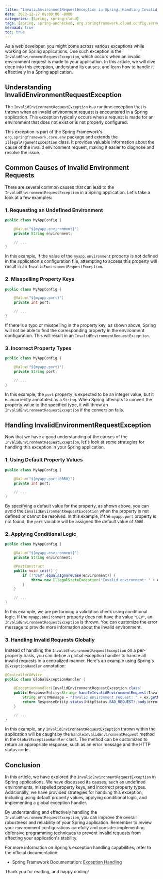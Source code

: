 ```yaml
---
title: "InvalidEnvironmentRequestException in Spring: Handling Invalid Environment Requests in Your Application"
date: 2023-12-27 09:00:00 -0000
categories: [Spring, spring-cloud]
tags: [spring, spring-unchecked, org.springframework.cloud.config.server.environment]
mermaid: true
toc: true
---
```


As a web developer, you might come across various exceptions while working on Spring applications. One such exception is the `InvalidEnvironmentRequestException`, which occurs when an invalid environment request is made to your application. In this article, we will dive deep into this exception, understand its causes, and learn how to handle it effectively in a Spring application.

## Understanding InvalidEnvironmentRequestException

The `InvalidEnvironmentRequestException` is a runtime exception that is thrown when an invalid environment request is encountered in a Spring application. This exception typically occurs when a request is made for an environment that does not exist or is not properly configured.

This exception is part of the Spring Framework's `org.springframework.core.env` package and extends the `IllegalArgumentException` class. It provides valuable information about the cause of the invalid environment request, making it easier to diagnose and resolve the issue.

## Common Causes of Invalid Environment Requests

There are several common causes that can lead to the `InvalidEnvironmentRequestException` in a Spring application. Let's take a look at a few examples:

### 1. Requesting an Undefined Environment

```java
public class MyAppConfig {

    @Value("${myapp.environment}")
    private String environment;

    // ...
}
```

In this example, if the value of the `myapp.environment` property is not defined in the application's configuration file, attempting to access this property will result in an `InvalidEnvironmentRequestException`.

### 2. Misspelling Property Keys

```java
public class MyAppConfig {

    @Value("${myapp.port}")
    private int port;

    // ...
}
```

If there is a typo or misspelling in the property key, as shown above, Spring will not be able to find the corresponding property in the environment configuration. This will result in an `InvalidEnvironmentRequestException`.

### 3. Incorrect Property Types

```java
public class MyAppConfig {

    @Value("${myapp.port}")
    private String port;

    // ...
}
```

In this example, the `port` property is expected to be an integer value, but it is incorrectly annotated as a `String`. When Spring attempts to convert the property value to the specified type, it will throw an `InvalidEnvironmentRequestException` if the conversion fails.

## Handling InvalidEnvironmentRequestException

Now that we have a good understanding of the causes of the `InvalidEnvironmentRequestException`, let's look at some strategies for handling this exception in your Spring application.

### 1. Using Default Property Values

```java
public class MyAppConfig {

    @Value("${myapp.port:8080}")
    private int port;

    // ...
}
```

By specifying a default value for the property, as shown above, you can avoid the `InvalidEnvironmentRequestException` when the property is not defined or cannot be resolved. In this example, if the `myapp.port` property is not found, the `port` variable will be assigned the default value of `8080`.

### 2. Applying Conditional Logic

```java
public class MyAppConfig {

    @Value("${myapp.environment}")
    private String environment;

    @PostConstruct
    public void init() {
        if (!"DEV".equalsIgnoreCase(environment)) {
            throw new IllegalStateException("Invalid environment: " + environment);
        }
    }

    // ...
}
```

In this example, we are performing a validation check using conditional logic. If the `myapp.environment` property does not have the value `"DEV"`, an `InvalidEnvironmentRequestException` is thrown. You can customize the error message to provide more information about the invalid environment.

### 3. Handling Invalid Requests Globally

Instead of handling the `InvalidEnvironmentRequestException` on a per-property basis, you can define a global exception handler to handle all invalid requests in a centralized manner. Here's an example using Spring's `@ExceptionHandler` annotation:

```java
@ControllerAdvice
public class GlobalExceptionHandler {

    @ExceptionHandler(InvalidEnvironmentRequestException.class)
    public ResponseEntity<String> handleInvalidEnvironmentRequest(InvalidEnvironmentRequestException ex) {
        String errorMessage = "Invalid environment request: " + ex.getMessage();
        return ResponseEntity.status(HttpStatus.BAD_REQUEST).body(errorMessage);
    }

    // ...
}
```

In this example, any `InvalidEnvironmentRequestException` thrown within the application will be caught by the `handleInvalidEnvironmentRequest` method in the `GlobalExceptionHandler` class. The method can be customized to return an appropriate response, such as an error message and the HTTP status code.

## Conclusion

In this article, we have explored the `InvalidEnvironmentRequestException` in Spring applications. We have discussed its causes, such as undefined environments, misspelled property keys, and incorrect property types. Additionally, we have provided strategies for handling this exception, including using default property values, applying conditional logic, and implementing a global exception handler.

By understanding and effectively handling the `InvalidEnvironmentRequestException`, you can improve the overall robustness and reliability of your Spring application. Remember to review your environment configurations carefully and consider implementing defensive programming techniques to prevent invalid requests from affecting your application's stability.

For more information on Spring's exception handling capabilities, refer to the official documentation:

- Spring Framework Documentation: [Exception Handling](https://docs.spring.io/spring-framework/docs/current/reference/html/web.html#mvc-exceptionhandlers)

Thank you for reading, and happy coding!
